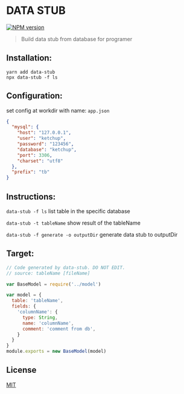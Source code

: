 # DATA STUB
[![NPM version][npm-image]][npm-url]

> Build data stub from database for programer

## Installation:

```shell
yarn add data-stub
npx data-stub -f ls
```

## Configuration:
set config at workdir with name: `app.json`

```json
{
  "mysql": {
    "host": "127.0.0.1",
    "user": "ketchup",
    "password": "123456",
    "database": "ketchup",
    "port": 3306,
    "charset": "utf8"
  },
  "prefix": "tb"
}
```

## Instructions:

`data-stub -f ls` list table in the specific database

`data-stub -t tableName` show result of the tableName

`data-stub -f generate -o outputDir` generate data stub to outputDir

## Target:

```javascript
// Code generated by data-stub. DO NOT EDIT.
// source: tableName [fileName]

var BaseModel = require('../model')

var model = {
  table: 'tableName',
  fields: {
    'columnName': {
      type: String,
      name: 'columnName',
      comment: 'comment from db',
    }
  }
}
module.exports = new BaseModel(model)

```

## License

  [MIT](./LICENSE)


[npm-image]: https://img.shields.io/npm/v/data-stub.svg?style=flat-square
[npm-url]: https://npmjs.org/package/data-stub
